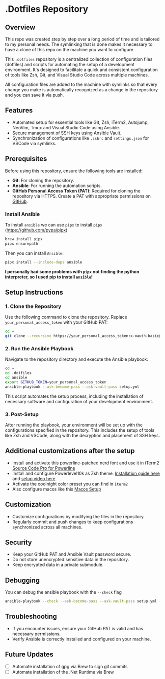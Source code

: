 # .Dotfiles Repository

## Overview

This repo was created step by step over a long period of time and is tailored to my personal needs. The symlinking that is done makes it necessary to have a clone of this repo on the machine you want to configure.

This `.dotfiles` repository is a centralized collection of configuration files (dotfiles) and scripts for automating the setup of a development environment. It's designed to facilitate a quick and consistent configuration of tools like Zsh, Git, and Visual Studio Code across multiple machines.

All configuration files are added to the machine with symlinks so that every change you make is automatically recognized as a change in the repository and you can save it via push.

## Features

- Automated setup for essential tools like Git, Zsh, iTerm2, Autojump, NeoVim, Tmux and Visual Studio Code using Ansible.
- Secure management of SSH keys using Ansible Vault.
- Synchronization of configurations like `.zshrc` and `settings.json` for VSCode via symlinks.

## Prerequisites

Before using this repository, ensure the following tools are installed:

- **Git**: For cloning the repository.
- **Ansible**: For running the automation scripts.
- **GitHub Personal Access Token (PAT)**: Required for cloning the repository via HTTPS. Create a PAT with appropriate permissions on [GitHub](https://github.com/settings/tokens).

### Install Ansible

To install `ansible` we can use `pipx` to install `pipx` (https://github.com/pypa/pipx)

```bash
brew install pipx
pipx ensurepath
```

Then you can install `Ansible`:

```bash
pipx install --include-deps ansible
```

**I personally had some problems with `pipx` not finding the python interpreter, so I used pip to install `ansible`!**

## Setup Instructions

### 1. Clone the Repository

Use the following command to clone the repository. Replace `your_personal_access_token` with your GitHub PAT:

```bash
cd ~
git clone --recursive https://your_personal_access_token:x-oauth-basic@github.com/yourusername/.dotfiles.git
```

### 2. Run the Ansible Playbook

Navigate to the repository directory and execute the Ansible playbook:

```bash
cd ~
cd .dotfiles
cd ansible
export GITHUB_TOKEN=your_personal_access_token
ansible-playbook --ask-become-pass --ask-vault-pass setup.yml
```

This script automates the setup process, including the installation of necessary software and configuration of your development environment.

### 3. Post-Setup

After running the playbook, your environment will be set up with the configurations specified in the repository. This includes the setup of tools like Zsh and VSCode, along with the decryption and placement of SSH keys.

## Additional customizations after the setup

- Install and activate this powerline-patched nerd font and use it in iTerm2 [Source Code Pro for Powerline](https://github.com/ryanoasis/nerd-fonts/releases/download/v3.2.1/SourceCodePro.zip)
- Install and configure Powerlevel10k as Zsh theme. [Installation guide here](https://github.com/romkatv/powerlevel10k#oh-my-zsh) and [setup video here](https://www.youtube.com/watch?v=CF1tMjvHDRA&ab_channel=JoseanMartinez)
- Activate the coolnight color preset you can find in `iterm2`
- Also configure macos like this [Macos Setup](./MACOS.md)

## Customization

- Customize configurations by modifying the files in the repository.
- Regularly commit and push changes to keep configurations synchronized across all machines.

## Security

- Keep your GitHub PAT and Ansible Vault password secure.
- Do not store unencrypted sensitive data in the repository.
- Keep encrypted data in a private submodule.

## Debugging

You can debug the ansible playbook with the `--check` flag

```bash
ansible-playbook --check --ask-become-pass --ask-vault-pass setup.yml -vvv
```

## Troubleshooting

- If you encounter issues, ensure your GitHub PAT is valid and has necessary permissions.
- Verify Ansible is correctly installed and configured on your machine.

## Future Updates

- [ ] Automate installation of gpg via Brew to sign git commits
- [ ] Automate installation of the .Net Runtime via Brew
